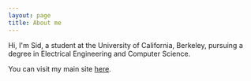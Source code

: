 ```yaml
---
layout: page
title: About me 
---
```


Hi, I'm Sid, a student at the University of California, Berkeley, pursuing a degree in Electrical Engineering and Computer Science.

You can visit my main site [here](http://sidharthgoel.com/).